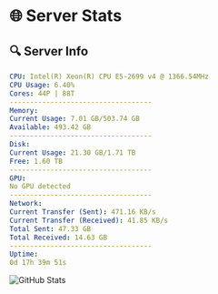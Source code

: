 # 🌐 Server Stats
## 🔍 Server Info
```yaml
CPU: Intel(R) Xeon(R) CPU E5-2699 v4 @ 1366.54MHz
CPU Usage: 6.40%
Cores: 44P | 88T
-----------------------------------
Memory:
Current Usage: 7.01 GB/503.74 GB
Available: 493.42 GB
-----------------------------------
Disk:
Current Usage: 21.30 GB/1.71 TB
Free: 1.60 TB
-----------------------------------
GPU:
No GPU detected
-----------------------------------
Network:
Current Transfer (Sent): 471.16 KB/s
Current Transfer (Received): 41.85 KB/s
Total Sent: 47.33 GB
Total Received: 14.63 GB
-----------------------------------
Uptime:
0d 17h 39m 51s
```
![GitHub Stats](https://img.shields.io/badge/Updated-2025-04-20_10:48:39-blue)
